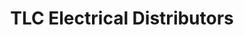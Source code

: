 ---
title: "TLC Electrical Distributors"
url: /cambridge/tlc-electrical-distributors/
shop: electrical
---